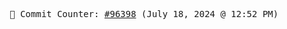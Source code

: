 <p align="center">
    <samp>
        📮 Commit Counter: <a href="https://github.com/Javascript-void0/Javascript-void0/commits/main">#96398</a> (July 18, 2024 @ 12:52 PM)
    </samp>
</p>